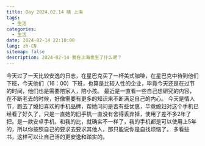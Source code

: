 ```yaml
---
title: Day 2024.02.14 晴 上海
tags:
  - 生活
categories:
  - 生活
date: 2024-02-14 22:10:00
lang: zh-CN
sitemap: false
description: 2024-02-14 我在上海发生了什么呢？
---
```

今天过了一天比较安逸的日志，在星巴克买了一杯美式咖啡，在星巴克中待到他们下班，今天他们（16：00）下班，也算是比较人性的企业，毕竟今天还是在过节的时间，他们也是需要陪家人，陪小孩。
最近是一直看一些自己想研究的内容，在不断老去的时候，好像需要有更多的知识来不断满足自己的内心。
今天是情人节，跑去了媳妇喜欢的手机品牌，帮她问问是否有些优惠，毕竟媳妇对这个手机已经看了好久了，只是一直她的旧手机一直没有舍得丢弃掉，使用了差不多2年了把。是一款安卓手机，和我的比，就确实不一样了，我的手机都是可以使用上5年的，所以你按照自己的要求去要求其他人，那只能说你是自找烦恼了。
多看些书，这样可以让自己活的更安逸和踏实的。